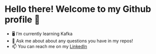 # Hello there! Welcome to my Github profile 👋

- 🖥 I’m currently learning Kafka
- 💬 Ask me about about any questions you have in my repos!
- 📫 You can reach me on my [LinkedIn](https://www.linkedin.com/in/mahirhiro/) 

<!--
- 🔭 I’m currently working at [Reducept](http://reducept.com/team)
- 🗜 I am currently intrigued about web scrapping hence my recent [Facebook Business Messenger project](https://github.com/mahirhiro/facebook-messenger-script) 

**mahirhiro/mahirhiro** is a ✨ _special_ ✨ repository because its `README.md` (this file) appears on your GitHub profile.

Here are some ideas to get you started:

- 🔭 I’m currently working on ...
- 🌱 I’m currently learning ...
- 👯 I’m looking to collaborate on ...
- 🤔 I’m looking for help with ...
- 💬 Ask me about ...
- 📫 How to reach me: ...
- 😄 Pronouns: ...
- ⚡ Fun fact: ...
-->
